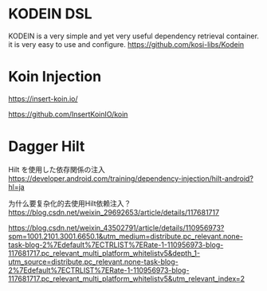 # KODEIN  DSL
KODEIN is a very simple and yet very useful dependency retrieval container. it is very easy to use and configure.
https://github.com/kosi-libs/Kodein


# Koin Injection
https://insert-koin.io/

https://github.com/InsertKoinIO/koin


# Dagger Hilt 
Hilt を使用した依存関係の注入
https://developer.android.com/training/dependency-injection/hilt-android?hl=ja

为什么要复杂化的去使用Hilt依赖注入？
https://blog.csdn.net/weixin_29692653/article/details/117681717


https://blog.csdn.net/weixin_43502791/article/details/110956973?spm=1001.2101.3001.6650.1&utm_medium=distribute.pc_relevant.none-task-blog-2%7Edefault%7ECTRLIST%7ERate-1-110956973-blog-117681717.pc_relevant_multi_platform_whitelistv5&depth_1-utm_source=distribute.pc_relevant.none-task-blog-2%7Edefault%7ECTRLIST%7ERate-1-110956973-blog-117681717.pc_relevant_multi_platform_whitelistv5&utm_relevant_index=2
